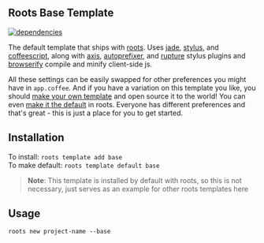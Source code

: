 Roots Base Template
-------------------

[![dependencies](https://david-dm.org/roots-dev/base.svg)](https://david-dm.org/roots-dev/base)

The default template that ships with [roots](https://github.com/jenius/roots). Uses [jade](https://github.com/visionmedia/jade), [stylus](https://github.com/learnboost/stylus), and [coffeescript](https://github.com/jashkenas/coffee-script), along with [axis](https://github.com/jenius/axis), [autoprefixer](https://github.com/jenius/autoprefixer-stylus), and [rupture](https://github.com/jenius/rupture) stylus plugins and [browserify](https://github.com/substack/node-browserify) compile and minify client-side js.

All these settings can be easily swapped for other preferences you might have in `app.coffee`. And if you have a variation on this template you like, you should [make your own template](#) and open source it to the world! You can even [make it the default](#) in roots. Everyone has different preferences and that's great - this is just a place for you to get started.

Installation
------------

To install: `roots template add base`    
To make default: `roots template default base`

> **Note**: This template is installed by default with roots, so this is not necessary, just serves as an example for other roots templates here

Usage
-----

`roots new project-name --base`
